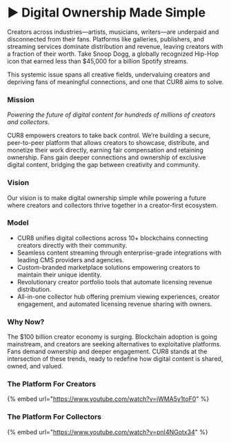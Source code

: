 # ▶️ Digital Ownership Made Simple

Creators across industries—artists, musicians, writers—are underpaid and disconnected from their fans. Platforms like galleries, publishers, and streaming services dominate distribution and revenue, leaving creators with a fraction of their worth. Take Snoop Dogg, a globally recognized Hip-Hop icon that earned less than $45,000 for a billion Spotify streams.&#x20;

This systemic issue spans all creative fields, undervaluing creators and depriving fans of meaningful connections, and one that CUR8 aims to solve.

### **Mission**&#x20;

_Powering the future of digital content for hundreds of millions of creators and collectors._

CUR8 empowers creators to take back control. We’re building a secure, peer-to-peer platform that allows creators to showcase, distribute, and monetize their work directly, earning fair compensation and retaining ownership. Fans gain deeper connections and ownership of exclusive digital content, bridging the gap between creativity and community.

### **Vision**

Our vision is to make digital ownership simple while powering a future where creators and collectors thrive together in a creator-first ecosystem.

### **Model**

* CUR8 unifies digital collections across 10+ blockchains connecting creators directly with their community.
* Seamless content streaming through enterprise-grade integrations with leading CMS providers and agencies.
* Custom-branded marketplace solutions empowering creators to maintain their unique identity.
* Revolutionary creator portfolio tools that automate licensing revenue distribution.
* All-in-one collector hub offering premium viewing experiences, creator engagement, and automated licensing revenue sharing with owners.

### **Why Now?**

The $100 billion creator economy is surging. Blockchain adoption is going mainstream, and creators are seeking alternatives to exploitative platforms. Fans demand ownership and deeper engagement. CUR8 stands at the intersection of these trends, ready to redefine how digital content is shared, owned, and valued.

### The Platform For Creators

{% embed url="https://www.youtube.com/watch?v=jWMA5y1toF0" %}

### The Platform For Collectors

{% embed url="https://www.youtube.com/watch?v=pnI4NGotx34" %}

